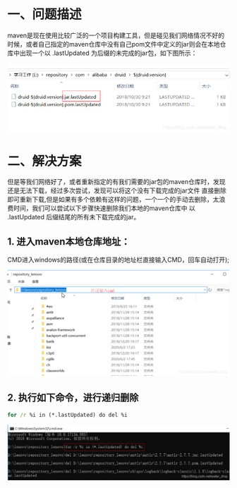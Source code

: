 # 一、问题描述

maven是现在使用比较广泛的一个项目构建工具，但是碰见我们网络情况不好的时候，或者自己指定的maven仓库中没有自己pom文件中定义的jar则会在本地仓库中出现一个以 .lastUpdated 为后缀的未完成的jar包，如下图所示：

![img](02-Maven-批量删除lastUpdated.assets/watermark,type_ZmFuZ3poZW5naGVpdGk,shadow_10,text_aHR0cHM6Ly9ibG9nLmNzZG4ubmV0L3dldGVyX2Ryb3A=,size_16,color_FFFFFF,t_70.png)

# 二、解决方案

但是等我们网络好了，或者重新指定的有我们需要的jar包的maven仓库时，发现还是无法下载，经过多次尝试，发现可以将这个没有下载完成的jar文件 直接删除 即可重新下载,但是如果有多个依赖有这样的问题，一个一个的手动去删除，太浪费时间，我们可以尝试以下步骤快速删除我们本地的maven仓库中 以 .lastUpdated 后缀结尾的所有未下载完成的jar。

## 1. 进入maven本地仓库地址：

CMD进入windows的路径(或在仓库目录的地址栏直接输入CMD，回车自动打开);

![img](02-Maven-批量删除lastUpdated.assets/watermark,type_ZmFuZ3poZW5naGVpdGk,shadow_10,text_aHR0cHM6Ly9ibG9nLmNzZG4ubmV0L3dldGVyX2Ryb3A=,size_16,color_FFFFFF,t_70-20210603100125079.png)

## 2. 执行如下命令，进行递归删除

```cmd
for /r %i in (*.lastUpdated) do del %i
```

![在这里插入图片描述](02-Maven-批量删除lastUpdated.assets/watermark,type_ZmFuZ3poZW5naGVpdGk,shadow_10,text_aHR0cHM6Ly9ibG9nLmNzZG4ubmV0L3dldGVyX2Ryb3A=,size_16,color_FFFFFF,t_70-20210603100153381.png)

